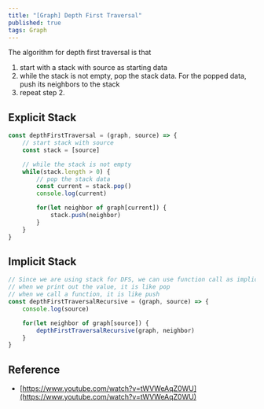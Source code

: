 ```yaml
---
title: "[Graph] Depth First Traversal"
published: true
tags: Graph
---
```


The algorithm for depth first traversal is that

1. start with a stack with source as starting data
2. while the stack is not empty, pop the stack data. For the popped data, push its neighbors to the stack
3. repeat step 2.

## Explicit Stack

```javascript
const depthFirstTraversal = (graph, source) => {
	// start stack with source
	const stack = [source]

	// while the stack is not empty
	while(stack.length > 0) {
		// pop the stack data
		const current = stack.pop()
		console.log(current)

		for(let neighbor of graph[current]) {
			stack.push(neighbor)
		}
	}
}
```

## Implicit Stack

```javascript
// Since we are using stack for DFS, we can use function call as implicit stack
// when we print out the value, it is like pop
// when we call a function, it is like push
const depthFirstTraversalRecursive = (graph, source) => {
	console.log(source)

	for(let neighbor of graph[source]) {
		depthFirstTraversalRecursive(graph, neighbor)
	}
}
```

## Reference

- [https://www.youtube.com/watch?v=tWVWeAqZ0WU](https://www.youtube.com/watch?v=tWVWeAqZ0WU)